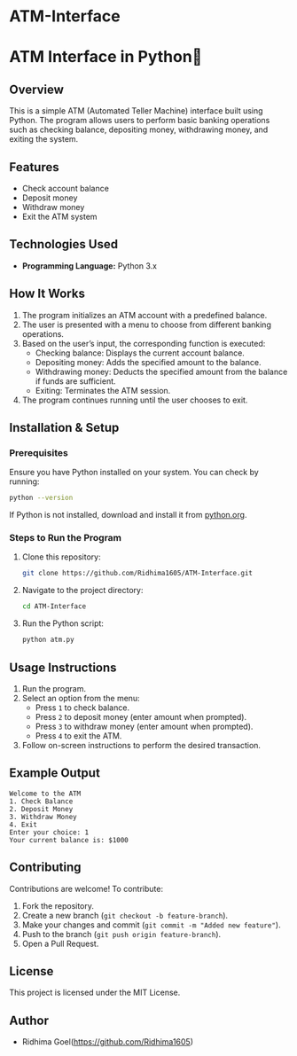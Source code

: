 # ATM-Interface
# ATM Interface in Python🚀

## Overview
This is a simple ATM (Automated Teller Machine) interface built using Python. The program allows users to perform basic banking operations such as checking balance, depositing money, withdrawing money, and exiting the system.

## Features
- Check account balance
- Deposit money
- Withdraw money
- Exit the ATM system

## Technologies Used
- **Programming Language:** Python 3.x

## How It Works
1. The program initializes an ATM account with a predefined balance.
2. The user is presented with a menu to choose from different banking operations.
3. Based on the user’s input, the corresponding function is executed:
   - Checking balance: Displays the current account balance.
   - Depositing money: Adds the specified amount to the balance.
   - Withdrawing money: Deducts the specified amount from the balance if funds are sufficient.
   - Exiting: Terminates the ATM session.
4. The program continues running until the user chooses to exit.

## Installation & Setup
### Prerequisites
Ensure you have Python installed on your system. You can check by running:
```sh
python --version
```
If Python is not installed, download and install it from [python.org](https://www.python.org/downloads/).

### Steps to Run the Program
1. Clone this repository:
   ```sh
   git clone https://github.com/Ridhima1605/ATM-Interface.git
   ```
2. Navigate to the project directory:
   ```sh
   cd ATM-Interface
   ```
3. Run the Python script:
   ```sh
   python atm.py
   ```

## Usage Instructions
1. Run the program.
2. Select an option from the menu:
   - Press `1` to check balance.
   - Press `2` to deposit money (enter amount when prompted).
   - Press `3` to withdraw money (enter amount when prompted).
   - Press `4` to exit the ATM.
3. Follow on-screen instructions to perform the desired transaction.

## Example Output
```
Welcome to the ATM
1. Check Balance
2. Deposit Money
3. Withdraw Money
4. Exit
Enter your choice: 1
Your current balance is: $1000
```

## Contributing
Contributions are welcome! To contribute:
1. Fork the repository.
2. Create a new branch (`git checkout -b feature-branch`).
3. Make your changes and commit (`git commit -m "Added new feature"`).
4. Push to the branch (`git push origin feature-branch`).
5. Open a Pull Request.

## License
This project is licensed under the MIT License.

## Author
- Ridhima Goel(https://github.com/Ridhima1605)

